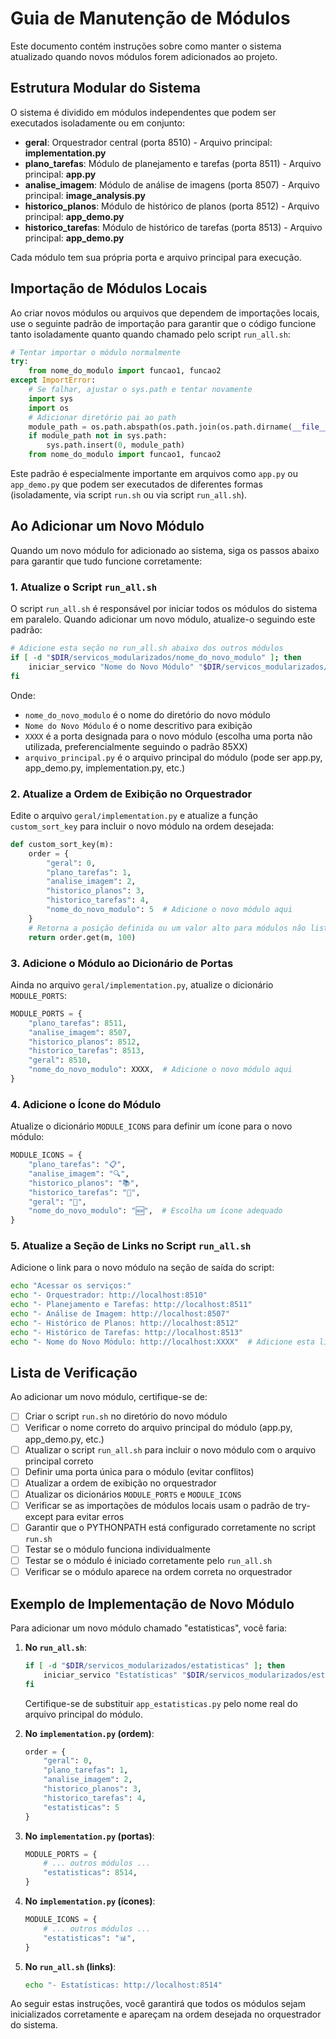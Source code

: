 # Guia de Manutenção de Módulos

Este documento contém instruções sobre como manter o sistema atualizado quando novos módulos forem adicionados ao projeto.

## Estrutura Modular do Sistema

O sistema é dividido em módulos independentes que podem ser executados isoladamente ou em conjunto:

- **geral**: Orquestrador central (porta 8510) - Arquivo principal: **implementation.py**
- **plano_tarefas**: Módulo de planejamento e tarefas (porta 8511) - Arquivo principal: **app.py**
- **analise_imagem**: Módulo de análise de imagens (porta 8507) - Arquivo principal: **image_analysis.py**
- **historico_planos**: Módulo de histórico de planos (porta 8512) - Arquivo principal: **app_demo.py**
- **historico_tarefas**: Módulo de histórico de tarefas (porta 8513) - Arquivo principal: **app_demo.py**

Cada módulo tem sua própria porta e arquivo principal para execução.

## Importação de Módulos Locais

Ao criar novos módulos ou arquivos que dependem de importações locais, use o seguinte padrão de importação para garantir que o código funcione tanto isoladamente quanto quando chamado pelo script `run_all.sh`:

```python
# Tentar importar o módulo normalmente
try:
    from nome_do_modulo import funcao1, funcao2
except ImportError:
    # Se falhar, ajustar o sys.path e tentar novamente
    import sys
    import os
    # Adicionar diretório pai ao path
    module_path = os.path.abspath(os.path.join(os.path.dirname(__file__), '..'))
    if module_path not in sys.path:
        sys.path.insert(0, module_path)
    from nome_do_modulo import funcao1, funcao2
```

Este padrão é especialmente importante em arquivos como `app.py` ou `app_demo.py` que podem ser executados de diferentes formas (isoladamente, via script `run.sh` ou via script `run_all.sh`).

## Ao Adicionar um Novo Módulo

Quando um novo módulo for adicionado ao sistema, siga os passos abaixo para garantir que tudo funcione corretamente:

### 1. Atualize o Script `run_all.sh`

O script `run_all.sh` é responsável por iniciar todos os módulos do sistema em paralelo. Quando adicionar um novo módulo, atualize-o seguindo este padrão:

```bash
# Adicione esta seção no run_all.sh abaixo dos outros módulos
if [ -d "$DIR/servicos_modularizados/nome_do_novo_modulo" ]; then
    iniciar_servico "Nome do Novo Módulo" "$DIR/servicos_modularizados/nome_do_novo_modulo" XXXX "arquivo_principal.py"
fi
```

Onde:
- `nome_do_novo_modulo` é o nome do diretório do novo módulo
- `Nome do Novo Módulo` é o nome descritivo para exibição
- `XXXX` é a porta designada para o novo módulo (escolha uma porta não utilizada, preferencialmente seguindo o padrão 85XX)
- `arquivo_principal.py` é o arquivo principal do módulo (pode ser app.py, app_demo.py, implementation.py, etc.)

### 2. Atualize a Ordem de Exibição no Orquestrador

Edite o arquivo `geral/implementation.py` e atualize a função `custom_sort_key` para incluir o novo módulo na ordem desejada:

```python
def custom_sort_key(m):
    order = {
        "geral": 0,
        "plano_tarefas": 1,
        "analise_imagem": 2,
        "historico_planos": 3,
        "historico_tarefas": 4,
        "nome_do_novo_modulo": 5  # Adicione o novo módulo aqui
    }
    # Retorna a posição definida ou um valor alto para módulos não listados
    return order.get(m, 100)
```

### 3. Adicione o Módulo ao Dicionário de Portas

Ainda no arquivo `geral/implementation.py`, atualize o dicionário `MODULE_PORTS`:

```python
MODULE_PORTS = {
    "plano_tarefas": 8511,
    "analise_imagem": 8507,
    "historico_planos": 8512,
    "historico_tarefas": 8513,
    "geral": 8510,
    "nome_do_novo_modulo": XXXX,  # Adicione o novo módulo aqui
}
```

### 4. Adicione o Ícone do Módulo

Atualize o dicionário `MODULE_ICONS` para definir um ícone para o novo módulo:

```python
MODULE_ICONS = {
    "plano_tarefas": "📋",
    "analise_imagem": "🔍",
    "historico_planos": "📚",
    "historico_tarefas": "📝",
    "geral": "🧩",
    "nome_do_novo_modulo": "🆕",  # Escolha um ícone adequado
}
```

### 5. Atualize a Seção de Links no Script `run_all.sh`

Adicione o link para o novo módulo na seção de saída do script:

```bash
echo "Acessar os serviços:"
echo "- Orquestrador: http://localhost:8510"
echo "- Planejamento e Tarefas: http://localhost:8511"
echo "- Análise de Imagem: http://localhost:8507"
echo "- Histórico de Planos: http://localhost:8512"
echo "- Histórico de Tarefas: http://localhost:8513"
echo "- Nome do Novo Módulo: http://localhost:XXXX"  # Adicione esta linha
```

## Lista de Verificação

Ao adicionar um novo módulo, certifique-se de:

- [ ] Criar o script `run.sh` no diretório do novo módulo
- [ ] Verificar o nome correto do arquivo principal do módulo (app.py, app_demo.py, etc.)
- [ ] Atualizar o script `run_all.sh` para incluir o novo módulo com o arquivo principal correto
- [ ] Definir uma porta única para o módulo (evitar conflitos)
- [ ] Atualizar a ordem de exibição no orquestrador
- [ ] Atualizar os dicionários `MODULE_PORTS` e `MODULE_ICONS`
- [ ] Verificar se as importações de módulos locais usam o padrão de try-except para evitar erros
- [ ] Garantir que o PYTHONPATH está configurado corretamente no script `run.sh`
- [ ] Testar se o módulo funciona individualmente
- [ ] Testar se o módulo é iniciado corretamente pelo `run_all.sh`
- [ ] Verificar se o módulo aparece na ordem correta no orquestrador

## Exemplo de Implementação de Novo Módulo

Para adicionar um novo módulo chamado "estatisticas", você faria:

1. **No `run_all.sh`**:
   ```bash
   if [ -d "$DIR/servicos_modularizados/estatisticas" ]; then
       iniciar_servico "Estatísticas" "$DIR/servicos_modularizados/estatisticas" 8514 "app_estatisticas.py"
   fi
   ```

   Certifique-se de substituir `app_estatisticas.py` pelo nome real do arquivo principal do módulo.

2. **No `implementation.py` (ordem)**:
   ```python
   order = {
       "geral": 0,
       "plano_tarefas": 1,
       "analise_imagem": 2,
       "historico_planos": 3,
       "historico_tarefas": 4,
       "estatisticas": 5
   }
   ```

3. **No `implementation.py` (portas)**:
   ```python
   MODULE_PORTS = {
       # ... outros módulos ...
       "estatisticas": 8514,
   }
   ```

4. **No `implementation.py` (ícones)**:
   ```python
   MODULE_ICONS = {
       # ... outros módulos ...
       "estatisticas": "📊",
   }
   ```

5. **No `run_all.sh` (links)**:
   ```bash
   echo "- Estatísticas: http://localhost:8514"
   ```

Ao seguir estas instruções, você garantirá que todos os módulos sejam inicializados corretamente e apareçam na ordem desejada no orquestrador do sistema. 
